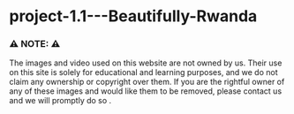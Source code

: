 # project-1.1---Beautifully-Rwanda

### ⚠ NOTE: ⚠

The images and video used on this website are not owned by us. Their use on this site is solely for educational and learning purposes, and we do not claim any ownership or copyright over them. If you are the rightful owner of any of these images and would like them to be removed, please contact us and we will promptly do so .
